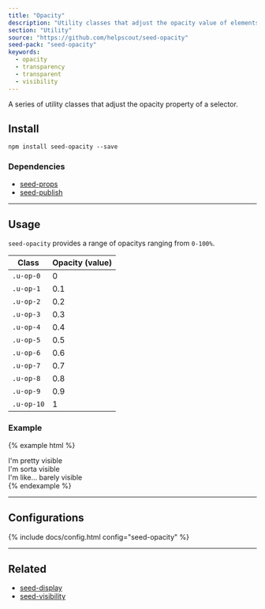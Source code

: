 ```yaml
---
title: "Opacity"
description: "Utility classes that adjust the opacity value of elements."
section: "Utility"
source: "https://github.com/helpscout/seed-opacity"
seed-pack: "seed-opacity"
keywords:
  - opacity
  - transparency
  - transparent
  - visibility
---
```


A series of utility classes that adjust the opacity property of a selector.


## Install

```
npm install seed-opacity --save
```


### Dependencies

* [seed-props](/seed/packs/seed-props)
* [seed-publish](/seed/packs/seed-publish)



---


## Usage

`seed-opacity` provides a range of opacitys ranging from `0-100%`.


| Class      | Opacity (value) |
| ---        | ---             |
| `.u-op-0`  | 0               |
| `.u-op-1`  | 0.1             |
| `.u-op-2`  | 0.2             |
| `.u-op-3`  | 0.3             |
| `.u-op-4`  | 0.4             |
| `.u-op-5`  | 0.5             |
| `.u-op-6`  | 0.6             |
| `.u-op-7`  | 0.7             |
| `.u-op-8`  | 0.8             |
| `.u-op-9`  | 0.9             |
| `.u-op-10` | 1               |


### Example

{% example html %}
<div class="u-op-8">I'm pretty visible</div>
<div class="u-op-5">I'm sorta visible</div>
<div class="u-op-1">I'm like… barely visible</div>
{% endexample %}



---



## Configurations

{% include docs/config.html config="seed-opacity" %}



---



## Related

* [seed-display](/seed/packs/seed-display)
* [seed-visibility](/seed/packs/seed-visibility)
